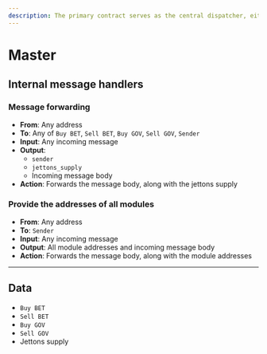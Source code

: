 ```yaml
---
description: The primary contract serves as the central dispatcher, either directing incoming messages to modules or executing its own logic.
---
```


# Master

## Internal message handlers

### Message forwarding

- **From**: Any address
- **To**: Any of `Buy BET`, `Sell BET`, `Buy GOV`, `Sell GOV`, `Sender`
- **Input**: Any incoming message
- **Output**:
    - `sender`
    - `jettons_supply`
    - Incoming message body
- **Action**: Forwards the message body, along with the jettons supply

### Provide the addresses of all modules

- **From**: Any address
- **To**: `Sender`
- **Input**: Any incoming message
- **Output**: All module addresses and incoming message body
- **Action**: Forwards the message body, along with the module addresses

___

## Data

- `Buy BET`
- `Sell BET`
- `Buy GOV`
- `Sell GOV`
- Jettons supply
